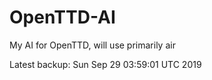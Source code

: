 # OpenTTD-AI
My AI for OpenTTD, will use primarily air

Latest backup: Sun Sep 29 03:59:01 UTC 2019
